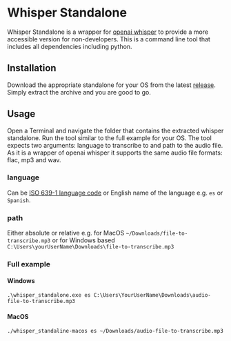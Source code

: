 # Whisper Standalone
Whisper Standalone is a wrapper for [openai whisper](https://github.com/openai/whisper) to provide a more accessible version for non-developers.
This is a command line tool that includes all dependencies including python.

## Installation
Download the appropriate standalone for your OS from the latest [release](https://github.com/realoc/whisper-standalone/releases).
Simply extract the archive and you are good to go.

## Usage
Open a Terminal and navigate the folder that contains the extracted whisper standalone.
Run the tool similar to the full example for your OS.
The tool expects two arguments: language to transcribe to and path to the audio file.
As it is a wrapper of openai whisper it supports the same audio file formats: flac, mp3 and wav.
### language
Can be [ISO 639-1 language code](https://en.wikipedia.org/wiki/List_of_ISO_639_language_codes) or English name of the language e.g. `es` or `Spanish`.
### path
Either absolute or relative e.g. for MacOS `~/Downloads/file-to-transcribe.mp3` or for Windows based `C:\Users\yourUserName\Downloads\file-to-transcribe.mp3`
### Full example
#### Windows
``.\whisper_standalone.exe es C:\Users\YourUserName\Downloads\audio-file-to-transcribe.mp3``
#### MacOS
``
./whisper_standaline-macos es ~/Downloads/audio-file-to-transcribe.mp3
``
